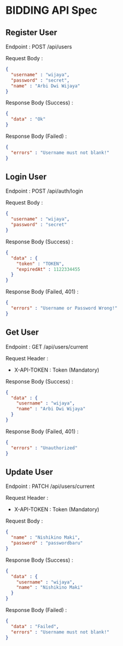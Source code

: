 # BIDDING API Spec

## Register User

Endpoint : POST /api/users

Request Body :

```json
{
  "username" : "wijaya",
  "password" : "secret",
  "name" : "Arbi Dwi Wijaya"
}
```

Response Body (Success) :

```json
{
  "data" : "Ok"
}
```

Response Body (Failed) :

```json
{
  "errors" : "Username must not blank!"
}
```

## Login User

Endpoint : POST /api/auth/login

Request Body :

```json
{
  "username" : "wijaya",
  "password" : "secret"
}
```

Response Body (Success) :

```json
{
  "data" : {
    "token" : "TOKEN",
    "expiredAt" : 1122334455
  }
}
```

Response Body (Failed, 401) :

```json
{
  "errors" : "Username or Password Wrong!"
}
```

## Get User

Endpoint : GET /api/users/current

Request Header :

- X-API-TOKEN : Token (Mandatory)

Response Body (Success) :

```json
{
  "data" : {
    "username" : "wijaya",
    "name" : "Arbi Dwi Wijaya"
  }
}
```

Response Body (Failed, 401) :

```json
{
  "errors" : "Unauthorized"
}
```

## Update User

Endpoint : PATCH /api/users/current

Request Header :

- X-API-TOKEN : Token (Mandatory)

Request Body :

```json
{
  "name" : "Nishikino Maki",
  "password" : "passwordbaru"
}
```

Response Body (Success) :

```json
{
  "data" : {
    "username" : "wijaya",
    "name" : "Nishikino Maki"
  }
}
```

Response Body (Failed) :

```json
{
  "data" : "Failed",
  "errors" : "Username must not blank!"
}
```